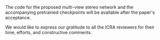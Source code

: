 The code for the proposed multi-view stereo network and the accompanying pretrained checkpoints will be available after the paper's acceptance.

We would like to express our gratitude to all the ICRA reviewers for their time, efforts, and constructive comments.

